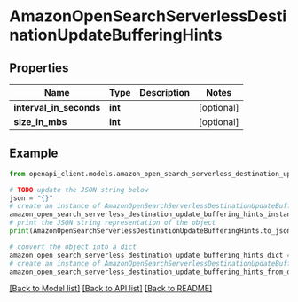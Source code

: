 # AmazonOpenSearchServerlessDestinationUpdateBufferingHints


## Properties

Name | Type | Description | Notes
------------ | ------------- | ------------- | -------------
**interval_in_seconds** | **int** |  | [optional] 
**size_in_mbs** | **int** |  | [optional] 

## Example

```python
from openapi_client.models.amazon_open_search_serverless_destination_update_buffering_hints import AmazonOpenSearchServerlessDestinationUpdateBufferingHints

# TODO update the JSON string below
json = "{}"
# create an instance of AmazonOpenSearchServerlessDestinationUpdateBufferingHints from a JSON string
amazon_open_search_serverless_destination_update_buffering_hints_instance = AmazonOpenSearchServerlessDestinationUpdateBufferingHints.from_json(json)
# print the JSON string representation of the object
print(AmazonOpenSearchServerlessDestinationUpdateBufferingHints.to_json())

# convert the object into a dict
amazon_open_search_serverless_destination_update_buffering_hints_dict = amazon_open_search_serverless_destination_update_buffering_hints_instance.to_dict()
# create an instance of AmazonOpenSearchServerlessDestinationUpdateBufferingHints from a dict
amazon_open_search_serverless_destination_update_buffering_hints_from_dict = AmazonOpenSearchServerlessDestinationUpdateBufferingHints.from_dict(amazon_open_search_serverless_destination_update_buffering_hints_dict)
```
[[Back to Model list]](../README.md#documentation-for-models) [[Back to API list]](../README.md#documentation-for-api-endpoints) [[Back to README]](../README.md)


